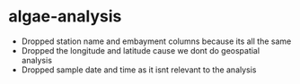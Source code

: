 # algae-analysis

- Dropped station name and  embayment columns because its all the same
- Dropped the longitude and latitude cause we dont do geospatial analysis
- Dropped sample date and time as it isnt relevant to the analysis
